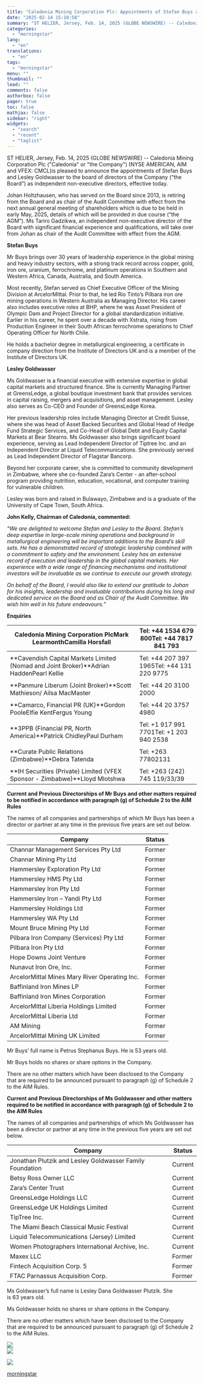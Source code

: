 ```yaml
---
title: "Caledonia Mining Corporation Plc: Appointments of Stefan Buys and Lesley Goldwasser as Non-Executive Directors"
date: "2025-02-14 15:10:58"
summary: "ST HELIER, Jersey, Feb. 14, 2025 (GLOBE NEWSWIRE) -- Caledonia Mining Corporation Plc (\"Caledonia\" or \"the Company\") (NYSE AMERICAN, AIM and VFEX: CMCL) is pleased to announce the appointments of Stefan Buys and Lesley Goldwasser to the board of directors of the Company (“the Board”) as independent non-executive directors, effective..."
categories:
  - "morningstar"
lang:
  - "en"
translations:
  - "en"
tags:
  - "morningstar"
menu: ""
thumbnail: ""
lead: ""
comments: false
authorbox: false
pager: true
toc: false
mathjax: false
sidebar: "right"
widgets:
  - "search"
  - "recent"
  - "taglist"
---
```


ST HELIER, Jersey, Feb. 14, 2025 (GLOBE NEWSWIRE) -- Caledonia Mining Corporation Plc ("Caledonia" or "the Company") (NYSE AMERICAN, AIM and VFEX: CMCL)is pleased to announce the appointments of Stefan Buys and Lesley Goldwasser to the board of directors of the Company (“the Board”) as independent non-executive directors, effective today.

Johan Holtzhausen, who has served on the Board since 2013, is retiring from the Board and as chair of the Audit Committee with effect from the next annual general meeting of shareholders which is due to be held in early May, 2025, details of which will be provided in due course (“the AGM”). Ms Tariro Gadzikwa, an independent non-executive director of the Board with significant financial experience and qualifications, will take over from Johan as chair of the Audit Committee with effect from the AGM.

**Stefan Buys**

Mr Buys brings over 30 years of leadership experience in the global mining and heavy industry sectors, with a strong track record across copper, gold, iron ore, uranium, ferrochrome, and platinum operations in Southern and Western Africa, Canada, Australia, and South America.

Most recently, Stefan served as Chief Executive Officer of the Mining Division at ArcelorMittal. Prior to that, he led Rio Tinto’s Pilbara iron ore mining operations in Western Australia as Managing Director. His career also includes executive roles at BHP, where he was Asset President of Olympic Dam and Project Director for a global standardization initiative. Earlier in his career, he spent over a decade with Xstrata, rising from Production Engineer in their South African ferrochrome operations to Chief Operating Officer for North Chile.

He holds a bachelor degree in metallurgical engineering, a certificate in company direction from the Institute of Directors UK and is a member of the Institute of Directors UK.

**Lesley Goldwasser**

Ms Goldwasser is a financial executive with extensive expertise in global capital markets and structured finance. She is currently Managing Partner at GreensLedge, a global boutique investment bank that provides services in capital raising, mergers and acquisitions, and asset management. Lesley also serves as Co-CEO and Founder of GreensLedge Korea.

Her previous leadership roles include Managing Director at Credit Suisse, where she was head of Asset Backed Securities and Global Head of Hedge Fund Strategic Services, and Co-Head of Global Debt and Equity Capital Markets at Bear Stearns. Ms Goldwasser also brings significant board experience, serving as Lead Independent Director of Tiptree Inc. and an Independent Director at Liquid Telecommunications. She previously served as Lead Independent Director of Flagstar Bancorp.

Beyond her corporate career, she is committed to community development in Zimbabwe, where she co-founded Zara’s Center - an after-school program providing nutrition, education, vocational, and computer training for vulnerable children.

Lesley was born and raised in Bulawayo, Zimbabwe and is a graduate of the University of Cape Town, South Africa.

**John Kelly, Chairman of Caledonia, commented:**

*“We are delighted to welcome Stefan and Lesley to the Board. Stefan’s deep expertise in large-scale mining operations and background in metallurgical engineering will be important additions to the Board’s skill sets. He has a demonstrated record of strategic leadership combined with a commitment to safety and the environment. Lesley has an extensive record of execution and leadership in the global capital markets. Her experience with a wide range of financing mechanisms and institutional investors will be invaluable as we continue to execute our growth strategy.*

*On behalf of the Board, I would also like to extend our gratitude to Johan for his insights, leadership and invaluable contributions during his long and dedicated service on the Board and as Chair of the Audit Committee. We wish him well in his future endeavours.”*

**Enquiries**

| **Caledonia Mining Corporation Plc**Mark LearmonthCamilla Horsfall | Tel: +44 1534 679 800Tel: +44 7817 841 793 |
| --- | --- |
|  |  |
| **Cavendish Capital Markets Limited (Nomad and Joint Broker)**Adrian HaddenPearl Kellie | Tel: +44 207 397 1965Tel: +44 131 220 9775 |
|  |  |
| **Panmure Liberum (Joint Broker)**Scott Mathieson/ Ailsa MacMaster | Tel: +44 20 3100 2000 |
|  |  |
| **Camarco, Financial PR (UK)**Gordon PooleElfie KentFergus Young | Tel: +44 20 3757 4980 |
|  |  |
| **3PPB (Financial PR, North America)**Patrick ChidleyPaul Durham | Tel: +1 917 991 7701Tel: +1 203 940 2538 |
|  |  |
| **Curate Public Relations (Zimbabwe)**Debra Tatenda | Tel: +263 77802131 |
|  |  |
| **IH Securities (Private) Limited (VFEX Sponsor - Zimbabwe)**Lloyd Mlotshwa | Tel: +263 (242) 745 119/33/39 |

 **Current and Previous Directorships of Mr Buys and other matters required to be notified in accordance with paragraph (g) of Schedule 2 to the AIM Rules**

The names of all companies and partnerships of which Mr Buys has been a director or partner at any time in the previous five years are set out below.

| **Company** | **Status** |
| --- | --- |
| Channar Management Services Pty Ltd | Former |
| Channar Mining Pty Ltd | Former |
| Hammersley Exploration Pty Ltd | Former |
| Hammersley HMS Pty Ltd | Former |
| Hammersley Iron Pty Ltd | Former |
| Hammersley Iron – Yandi Pty Ltd | Former |
| Hammersley Holdings Ltd | Former |
| Hammersley WA Pty Ltd | Former |
| Mount Bruce Mining Pty Ltd | Former |
| Pilbara Iron Company (Services) Pty Ltd | Former |
| Pilbara Iron Pty Ltd | Former |
| Hope Downs Joint Venture | Former |
| Nunavut Iron Ore, Inc. | Former |
| ArcelorMittal Mines Mary River Operating Inc. | Former |
| Baffinland Iron Mines LP | Former |
| Baffinland Iron Mines Corporation | Former |
| ArcelorMittal Liberia Holdings Limited | Former |
| ArcelorMittal Liberia Ltd | Former |
| AM Mining | Former |
| ArcelorMittal Mining UK Limited | Former |

  
Mr Buys’ full name is Petrus Stephanus Buys. He is 53 years old.

Mr Buys holds no shares or share options in the Company.

There are no other matters which have been disclosed to the Company that are required to be announced pursuant to paragraph (g) of Schedule 2 to the AIM Rules.

**Current and Previous Directorships of Ms Goldwasser and other matters required to be notified in accordance with paragraph (g) of Schedule 2 to the AIM Rules**

The names of all companies and partnerships of which Ms Goldwasser has been a director or partner at any time in the previous five years are set out below.

| **Company** | **Status** |
| --- | --- |
| Jonathan Plutzik and Lesley Goldwasser Family Foundation | Current |
| Betsy Ross Owner LLC | Current |
| Zara’s Center Trust | Current |
| GreensLedge Holdings LLC | Current |
| GreensLedge UK Holdings Limited | Current |
| TipTree Inc. | Current |
| The Miami Beach Classical Music Festival | Current |
| Liquid Telecommunications (Jersey) Limited | Current |
| Women Photographers International Archive, Inc. | Current |
| Maxex LLC | Former |
| Fintech Acquisition Corp. 5 | Former |
| FTAC Parnassus Acquisition Corp. | Former |

  
Ms Goldwasser’s full name is Lesley Dana Goldwasser Plutzik. She is 63 years old.

Ms Goldwasser holds no shares or share options in the Company.

There are no other matters which have been disclosed to the Company that are required to be announced pursuant to paragraph (g) of Schedule 2 to the AIM Rules.

 ![](https://www.globenewswire.com/newsroom/ti?nf=OTM1ODMxOSM2NzUwNzI3IzIwOTM4MzE=)   
 ![](https://ml.globenewswire.com/media/NjQ2NGY4MWEtNDJhMS00NGQ3LTkxMDYtMWE4ZDY0MmFiMmY1LTExMDU0MDI=/tiny/Caledonia-Mining-Corporation-P.png)

 [![](https://ml.globenewswire.com/media/0035576b-1c64-4826-8b0a-85178fe14519/small/caledonia-gr-jpg.jpg)](https://www.globenewswire.com/NewsRoom/AttachmentNg/0035576b-1c64-4826-8b0a-85178fe14519)

[morningstar](https://www.morningstar.com/news/globe-newswire/9358319/caledonia-mining-corporation-plc-appointments-of-stefan-buys-and-lesley-goldwasser-as-non-executive-directors)
